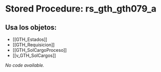 # Stored Procedure: rs_gth_gth079_a

## Usa los objetos:
- [[GTH_Estados]]
- [[GTH_Requisicion]]
- [[GTH_SolCargoProceso]]
- [[v_GTH_SolCargos]]

*No code available.*
